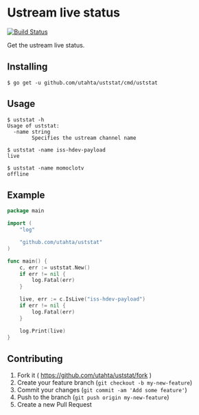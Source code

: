 # Ustream live status

[![Build Status](https://travis-ci.org/utahta/uststat.svg?branch=master)](https://travis-ci.org/utahta/uststat)

Get the ustream live status.

## Installing

```
$ go get -u github.com/utahta/uststat/cmd/uststat
```

## Usage

```
$ uststat -h
Usage of uststat:
  -name string
        Specifies the ustream channel name

```
```
$ uststat -name iss-hdev-payload
live
```
```
$ uststat -name momoclotv
offline
```

## Example

```go
package main

import (
	"log"

	"github.com/utahta/uststat"
)

func main() {
	c, err := uststat.New()
	if err != nil {
		log.Fatal(err)
	}

	live, err := c.IsLive("iss-hdev-payload")
	if err != nil {
		log.Fatal(err)
	}

	log.Print(live)
}
```

## Contributing

1. Fork it ( https://github.com/utahta/uststat/fork )
2. Create your feature branch (`git checkout -b my-new-feature`)
3. Commit your changes (`git commit -am 'Add some feature'`)
4. Push to the branch (`git push origin my-new-feature`)
5. Create a new Pull Request


